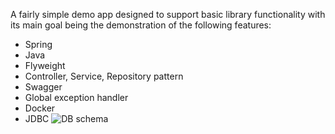 A fairly simple demo app designed to support basic library functionality with its main goal being the demonstration of the following features:
- Spring
- Java
- Flyweight
- Controller, Service, Repository pattern
- Swagger
- Global exception handler
- Docker
- JDBC
![DB schema](https://github.com/user-attachments/assets/5fae0a74-bf97-470d-aaed-e96299aef21a)
